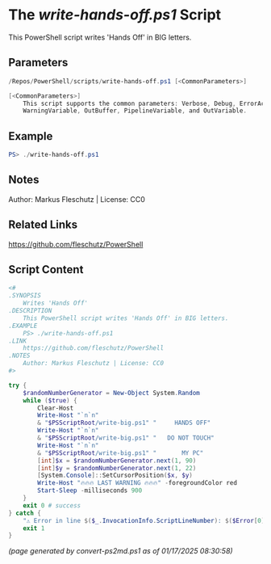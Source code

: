 The *write-hands-off.ps1* Script
===========================

This PowerShell script writes 'Hands Off' in BIG letters.

Parameters
----------
```powershell
/Repos/PowerShell/scripts/write-hands-off.ps1 [<CommonParameters>]

[<CommonParameters>]
    This script supports the common parameters: Verbose, Debug, ErrorAction, ErrorVariable, WarningAction, 
    WarningVariable, OutBuffer, PipelineVariable, and OutVariable.
```

Example
-------
```powershell
PS> ./write-hands-off.ps1

```

Notes
-----
Author: Markus Fleschutz | License: CC0

Related Links
-------------
https://github.com/fleschutz/PowerShell

Script Content
--------------
```powershell
<#
.SYNOPSIS
	Writes 'Hands Off'
.DESCRIPTION
	This PowerShell script writes 'Hands Off' in BIG letters.
.EXAMPLE
	PS> ./write-hands-off.ps1
.LINK
	https://github.com/fleschutz/PowerShell
.NOTES
	Author: Markus Fleschutz | License: CC0
#>

try {
	$randomNumberGenerator = New-Object System.Random
	while ($true) {
		Clear-Host
		Write-Host "`n`n"
		& "$PSScriptRoot/write-big.ps1" "     HANDS OFF"
		Write-Host "`n`n"
		& "$PSScriptRoot/write-big.ps1" "   DO NOT TOUCH"
		Write-Host "`n`n"
		& "$PSScriptRoot/write-big.ps1" "       MY PC"
		[int]$x = $randomNumberGenerator.next(1, 90)
		[int]$y = $randomNumberGenerator.next(1, 22)
		[System.Console]::SetCursorPosition($x, $y)
		Write-Host "🔥🔥🔥 LAST WARNING 🔥🔥🔥" -foregroundColor red
		Start-Sleep -milliseconds 900
	}
	exit 0 # success
} catch {
	"⚠️ Error in line $($_.InvocationInfo.ScriptLineNumber): $($Error[0])"
	exit 1
}
```

*(page generated by convert-ps2md.ps1 as of 01/17/2025 08:30:58)*
